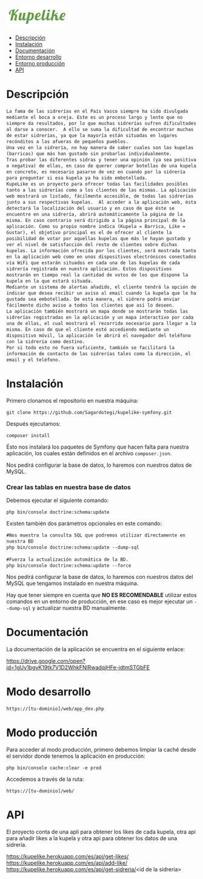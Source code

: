 ![logo](web/img/logo.png)

- [Descripción](#description)
- [Instalación](#install)
- [Documentación](#doc)
- [Entorno desarrollo](#dev)
- [Entorno producción](#prod)
- [API](#api)

# <a name="description"></a> Descripción
    La fama de las sidrerías en el País Vasco siempre ha sido divulgada mediante el boca a oreja. Este es un proceso largo y lento que no siempre da resultados, por lo que muchas sidrerías sufren dificultades al darse a conocer.  A ello se suma la dificultad de encontrar muchas de estar sidrerías, ya que la mayoría están situadas en lugares recónditos a las afueras de pequeños pueblos.
    Una vez en la sidrería, no hay manera de saber cuales son las kupelas (barricas) que más han gustado sin probarlas individualmente.
    Tras probar las diferentes sidras y tener una opinión (ya sea positiva o negativa) de ellas, en caso de querer comprar botellas de una kupela en concreto, es necesario pasarse de vez en cuando por la sidrería para preguntar si esa kupela ya ha sido embotellada.
    KupeLike es un proyecto para ofrecer todas las facilidades posibles tanto a las sidrerías como a los clientes de las mismas. La aplicación web mostrará un listado, fácilmente accesible, de todas las sidrerías junto a sus respectivas kupelas.  Al acceder a la aplicación web, ésta detectará la localización del usuario y en caso de que éste se encuentre en una sidrería, abrirá automáticamente la página de la misma. En caso contrario será dirigido a la página principal de la aplicación. Como su propio nombre indica (Kupela = Barrica, Like = Gustar), el objetivo principal es el de ofrecer al cliente la posibilidad de votar por aquellas kupelas que más le hayan gustado y ver el nivel de satisfacción del resto de clientes sobre dichas kupelas. La información ofrecida por los clientes, será mostrada tanto en la aplicación web como en unos dispositivos electrónicos conectados vía WiFi que estarán situados en cada una de las kupelas de cada sidrería registrada en nuestra aplicación. Estos dispositivos mostrarán en tiempo real la cantidad de votos de los que dispone la kupela en la que estará situada.
    Mediante un sistema de alertas añadido, el cliente tendrá la opción de indicar que desea recibir un aviso al email cuando la kupela que le ha gustado sea embotellada. De esta manera, el sidrero podrá enviar fácilmente dicho aviso a todos los clientes que así lo deseen.
    La aplicación también mostrará un mapa donde se mostrarán todas las sidrerías registradas en la aplicación y un mapa interactivo por cada una de ellas, el cual mostrará el recorrido necesario para llegar a la misma. En caso de que el cliente esté accediendo mediante un dispositivo móvil, la aplicación le abrirá el navegador del teléfono con la sidrería como destino.
    Por si todo esto no fuera suficiente, también se facilitará la información de contacto de las sidrerías tales como la dirección, el email y el teléfono.

# <a name="install"></a> Instalación

Primero clonamos el repositorio en nuestra máquina:
```
git clone https://github.com/Sagardotegi/kupelike-symfony.git
```

Después ejecutamos:

```
composer install
```
Ésto nos instalará los paquetes de Symfony que hacen falta para nuestra aplicación, los cuales están definidos en el archivo `composer.json`.

Nos pedirá configurar la base de datos, lo haremos con nuestros datos de MySQL. 

### Crear las tablas en nuestra base de datos

Debemos ejecutar el siguiente comando:

```
php bin/console doctrine:schema:update
```

Existen también dos parámetros opcionales en este comando:

```
#Nos muestra la consulta SQL que podremos utilizar directamente en nuestra BD
php bin/console doctrine:schema:update --dump-sql

#Fuerza la actualización automática de la BD.
php bin/console doctrine:schema:update --force 
```

Nos pedirá configurar la base de datos, lo haremos con nuestros datos del MySQL que tengamos instalado en nuestra máquina.

Hay que tener siempre en cuenta que **NO ES RECOMENDABLE** utilizar estos comandos en un entorno de producción, en ese caso es mejor ejecutar un `--dump-sql` y actualizar nuestra BD manualmente.

# <a name="doc"></a> Documentación

La documentación de la aplicación se encuentra en el siguiente enlace:

https://drive.google.com/open?id=1gUv1bgvK19tk7V1D2WhkFNlRwadqjHFe-jdtmSTGbFE

# <a name="dev"></a> Modo desarrollo

```
https://[tu-dominio]/web/app_dev.php
```

# <a name="prod"></a> Modo producción

Para acceder al modo producción, primero debemos limpiar la caché desde el servidor donde tenemos la aplicación en producción:

```
php bin/console cache:clear -e prod
```

Accedemos a través de la ruta:

```
https://[tu-dominio]/web/
```

# <a name="api"></a> API

 El proyecto conta de una apli para obtener los likes de cada kupela, otra api para añadir likes a la kupela y otra api para obtener los datos de una sidrería.
 
 https://kupelike.herokuapp.com/es/api/get-likes/<id de la kupela>
 https://kupelike.herokuapp.com/es/api/add-like/<id de la kupela>
 https://kupelike.herokuapp.com/es/api/get-sidreria/<id de la sidrería>